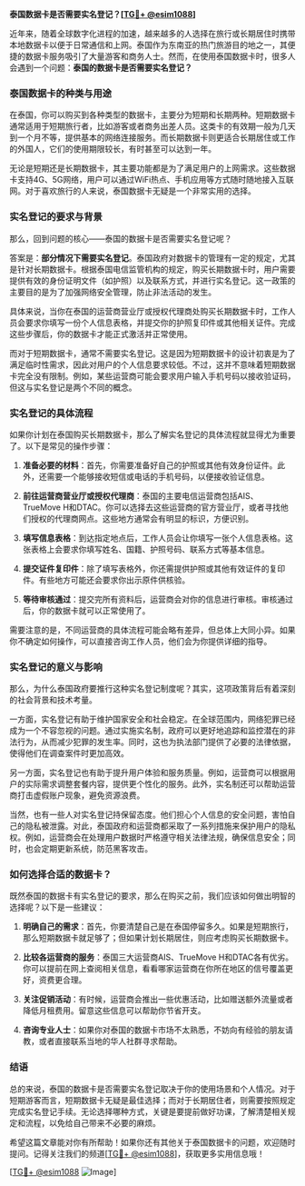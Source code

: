 **泰国数据卡是否需要实名登记？[[TG💪+ @esim1088](https://t.me/s/esim1088)]**

近年来，随着全球数字化进程的加速，越来越多的人选择在旅行或长期居住时携带本地数据卡以便于日常通信和上网。泰国作为东南亚的热门旅游目的地之一，其便捷的数据卡服务吸引了大量游客和商务人士。然而，在使用泰国数据卡时，很多人会遇到一个问题：**泰国的数据卡是否需要实名登记？**

### 泰国数据卡的种类与用途

在泰国，你可以购买到各种类型的数据卡，主要分为短期和长期两种。短期数据卡通常适用于短期旅行者，比如游客或者商务出差人员。这类卡的有效期一般为几天到一个月不等，提供基本的网络连接服务。而长期数据卡则更适合长期居住或工作的外国人，它们的使用期限较长，有时甚至可以达到一年。

无论是短期还是长期数据卡，其主要功能都是为了满足用户的上网需求。这些数据卡支持4G、5G网络，用户可以通过WiFi热点、手机应用等方式随时随地接入互联网。对于喜欢旅行的人来说，泰国数据卡无疑是一个非常实用的选择。

### 实名登记的要求与背景

那么，回到问题的核心——泰国的数据卡是否需要实名登记呢？

答案是：**部分情况下需要实名登记**。泰国政府对数据卡的管理有一定的规定，尤其是针对长期数据卡。根据泰国电信监管机构的规定，购买长期数据卡时，用户需要提供有效的身份证明文件（如护照）以及联系方式，并进行实名登记。这一政策的主要目的是为了加强网络安全管理，防止非法活动的发生。

具体来说，当你在泰国的运营商营业厅或授权代理商处购买长期数据卡时，工作人员会要求你填写一份个人信息表格，并提交你的护照复印件或其他相关证件。完成这些步骤后，你的数据卡才能正式激活并正常使用。

而对于短期数据卡，通常不需要实名登记。这是因为短期数据卡的设计初衷是为了满足临时性需求，因此对用户的个人信息要求较低。不过，这并不意味着短期数据卡完全没有限制。例如，某些运营商可能会要求用户输入手机号码以接收验证码，但这与实名登记是两个不同的概念。

### 实名登记的具体流程

如果你计划在泰国购买长期数据卡，那么了解实名登记的具体流程就显得尤为重要了。以下是常见的操作步骤：

1. **准备必要的材料**：首先，你需要准备好自己的护照或其他有效身份证件。此外，还需要一个能够接收短信或电话的手机号码，以便接收验证信息。

2. **前往运营商营业厅或授权代理商**：泰国的主要电信运营商包括AIS、TrueMove H和DTAC。你可以选择去这些运营商的官方营业厅，或者寻找他们授权的代理商网点。这些地方通常会有明显的标识，方便识别。

3. **填写信息表格**：到达指定地点后，工作人员会让你填写一张个人信息表格。这张表格上会要求你填写姓名、国籍、护照号码、联系方式等基本信息。

4. **提交证件复印件**：除了填写表格外，你还需提供护照或其他有效证件的复印件。有些地方可能还会要求你出示原件供核验。

5. **等待审核通过**：提交完所有资料后，运营商会对你的信息进行审核。审核通过后，你的数据卡就可以正常使用了。

需要注意的是，不同运营商的具体流程可能会略有差异，但总体上大同小异。如果你不确定如何操作，可以直接咨询工作人员，他们会为你提供详细的指导。

### 实名登记的意义与影响

那么，为什么泰国政府要推行这种实名登记制度呢？其实，这项政策背后有着深刻的社会背景和技术考量。

一方面，实名登记有助于维护国家安全和社会稳定。在全球范围内，网络犯罪已经成为一个不容忽视的问题。通过实施实名制，政府可以更好地追踪和监控潜在的非法行为，从而减少犯罪的发生率。同时，这也为执法部门提供了必要的法律依据，使得他们在调查案件时更加高效。

另一方面，实名登记也有助于提升用户体验和服务质量。例如，运营商可以根据用户的实际需求调整套餐内容，提供更个性化的服务。此外，实名制还可以帮助运营商打击虚假账户现象，避免资源浪费。

当然，也有一些人对实名登记持保留态度。他们担心个人信息的安全问题，害怕自己的隐私被泄露。对此，泰国政府和运营商都采取了一系列措施来保护用户的隐私权。例如，运营商会在处理用户数据时严格遵守相关法律法规，确保信息安全；同时，也会定期更新系统，防范黑客攻击。

### 如何选择合适的数据卡？

既然泰国的数据卡有实名登记的要求，那么在购买之前，我们应该如何做出明智的选择呢？以下是一些建议：

1. **明确自己的需求**：首先，你要清楚自己是在泰国停留多久。如果是短期旅行，那么短期数据卡就足够了；但如果计划长期居住，则应考虑购买长期数据卡。

2. **比较各运营商的服务**：泰国三大运营商AIS、TrueMove H和DTAC各有优劣。你可以提前在网上查阅相关信息，看看哪家运营商在你所在地区的信号覆盖更好，资费更合理。

3. **关注促销活动**：有时候，运营商会推出一些优惠活动，比如赠送额外流量或者降低月租费用。留意这些信息可以帮助你节省开支。

4. **咨询专业人士**：如果你对泰国的数据卡市场不太熟悉，不妨向有经验的朋友请教，或者直接联系当地的华人社群寻求帮助。

### 结语

总的来说，泰国的数据卡是否需要实名登记取决于你的使用场景和个人情况。对于短期游客而言，短期数据卡无疑是最佳选择；而对于长期居住者，则需要按照规定完成实名登记手续。无论选择哪种方式，关键是要提前做好功课，了解清楚相关规定和流程，以免给自己带来不必要的麻烦。

希望这篇文章能对你有所帮助！如果你还有其他关于泰国数据卡的问题，欢迎随时提问。记得关注我们的频道[[TG💪+ @esim1088](https://t.me/s/esim1088)]，获取更多实用信息哦！

[[TG💪+ @esim1088](https://t.me/s/esim1088) ![Image](https://i.postimg.cc/4NQfJmqS/Snipaste-2025-05-13-00-14-12.png)]